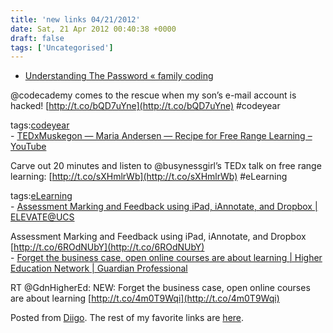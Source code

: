 ```yaml
---
title: 'new links 04/21/2012'
date: Sat, 21 Apr 2012 00:40:38 +0000
draft: false
tags: ['Uncategorised']
---
```


*   [Understanding The Password « family coding](http://familycoding.wordpress.com/2012/04/18/br-2)

@codecademy comes to the rescue when my son’s e-mail account is hacked! [http://t.co/bQD7uYne](http://t.co/bQD7uYne) #codeyear

tags:[codeyear](http://www.diigo.com/user/cpjobling/codeyear)  
\- [TEDxMuskegon — Maria Andersen — Recipe for Free Range Learning – YouTube](http://www.youtube.com/watch?list=PLAA60726C34DCA3EC&feature=player_embedded&v=mWdSz2nHQNY)

Carve out 20 minutes and listen to @busynessgirl’s TEDx talk on free range learning: [http://t.co/sXHmlrWb](http://t.co/sXHmlrWb) #eLearning

tags:[eLearning](http://www.diigo.com/user/cpjobling/eLearning)  
\- [Assessment Marking and Feedback using iPad, iAnnotate, and Dropbox | ELEVATE@UCS](http://wolseyweb.ucs.ac.uk/blogs/elevate/?p=59547)

Assessment Marking and Feedback using iPad, iAnnotate, and Dropbox [http://t.co/6ROdNUbY](http://t.co/6ROdNUbY)  
\- [Forget the business case, open online courses are about learning | Higher Education Network | Guardian Professional](http://www.guardian.co.uk/higher-education-network/blog/2012/apr/16/forget-business-online-courses-learning)

RT @GdnHigherEd: NEW: Forget the business case, open online courses are about learning [http://t.co/4m0T9Wqi](http://t.co/4m0T9Wqi)

Posted from [Diigo](http://www.diigo.com). The rest of my favorite links are [here](http://www.diigo.com/user/cpjobling).